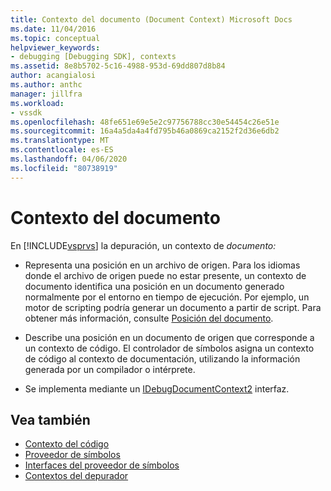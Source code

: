 ```yaml
---
title: Contexto del documento (Document Context) Microsoft Docs
ms.date: 11/04/2016
ms.topic: conceptual
helpviewer_keywords:
- debugging [Debugging SDK], contexts
ms.assetid: 8e8b5702-5c16-4988-953d-69dd807d8b84
author: acangialosi
ms.author: anthc
manager: jillfra
ms.workload:
- vssdk
ms.openlocfilehash: 48fe651e69e5e2c97756788cc30e54454c26e51e
ms.sourcegitcommit: 16a4a5da4a4fd795b46a0869ca2152f2d36e6db2
ms.translationtype: MT
ms.contentlocale: es-ES
ms.lasthandoff: 04/06/2020
ms.locfileid: "80738919"
---
```

# <a name="document-context"></a>Contexto del documento
En [!INCLUDE[vsprvs](../../code-quality/includes/vsprvs_md.md)] la depuración, un contexto de *documento:*

- Representa una posición en un archivo de origen. Para los idiomas donde el archivo de origen puede no estar presente, un contexto de documento identifica una posición en un documento generado normalmente por el entorno en tiempo de ejecución. Por ejemplo, un motor de scripting podría generar un documento a partir de script. Para obtener más información, consulte [Posición del documento](../../extensibility/debugger/document-position.md).

- Describe una posición en un documento de origen que corresponde a un contexto de código. El controlador de símbolos asigna un contexto de código al contexto de documentación, utilizando la información generada por un compilador o intérprete.

- Se implementa mediante un [IDebugDocumentContext2](../../extensibility/debugger/reference/idebugdocumentcontext2.md) interfaz.

## <a name="see-also"></a>Vea también
- [Contexto del código](../../extensibility/debugger/code-context.md)
- [Proveedor de símbolos](../../extensibility/debugger/symbol-provider.md)
- [Interfaces del proveedor de símbolos](../../extensibility/debugger/reference/symbol-provider-interfaces.md)
- [Contextos del depurador](../../extensibility/debugger/debugger-contexts.md)
